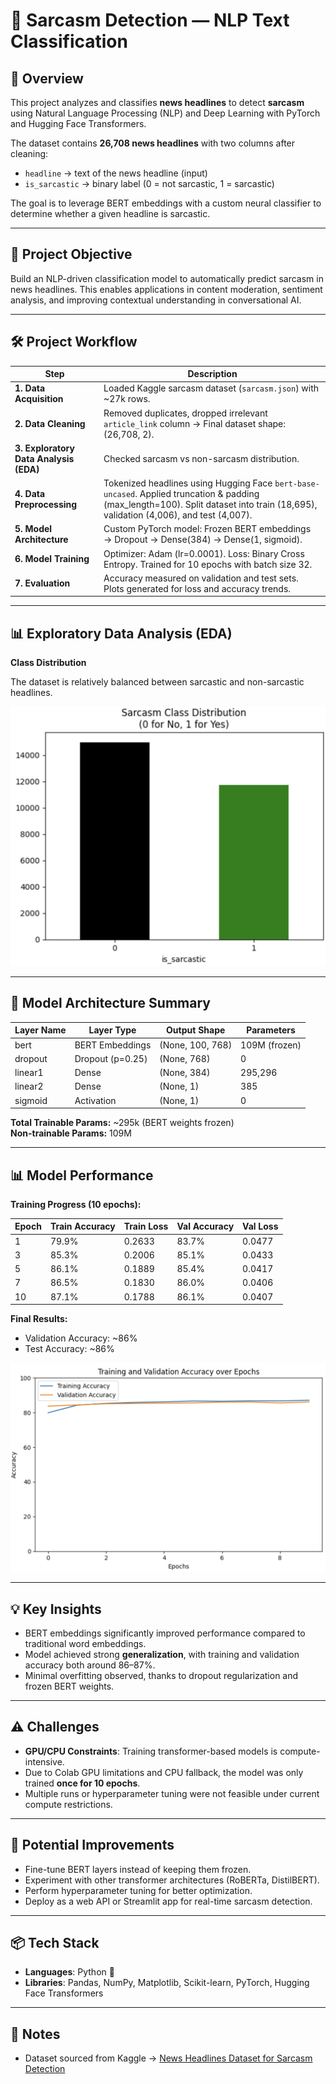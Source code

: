 # 📝 Sarcasm Detection — NLP Text Classification

## 📌 Overview

This project analyzes and classifies **news headlines** to detect **sarcasm** using Natural Language Processing (NLP) and Deep Learning with PyTorch and Hugging Face Transformers.

The dataset contains **26,708 news headlines** with two columns after cleaning:

- `headline` → text of the news headline (input)
- `is_sarcastic` → binary label (0 = not sarcastic, 1 = sarcastic)

The goal is to leverage BERT embeddings with a custom neural classifier to determine whether a given headline is sarcastic.

---

## 🎯 Project Objective

Build an NLP-driven classification model to automatically predict sarcasm in news headlines. This enables applications in content moderation, sentiment analysis, and improving contextual understanding in conversational AI.

---

## 🛠️ Project Workflow

| Step | Description |
|------|-------------|
| **1. Data Acquisition** | Loaded Kaggle sarcasm dataset (`sarcasm.json`) with ~27k rows. |
| **2. Data Cleaning** | Removed duplicates, dropped irrelevant `article_link` column → Final dataset shape: (26,708, 2). |
| **3. Exploratory Data Analysis (EDA)** | Checked sarcasm vs non-sarcasm distribution. |
| **4. Data Preprocessing** | Tokenized headlines using Hugging Face `bert-base-uncased`. Applied truncation & padding (max_length=100). Split dataset into train (18,695), validation (4,006), and test (4,007). |
| **5. Model Architecture** | Custom PyTorch model: Frozen BERT embeddings → Dropout → Dense(384) → Dense(1, sigmoid). |
| **6. Model Training** | Optimizer: Adam (lr=0.0001). Loss: Binary Cross Entropy. Trained for 10 epochs with batch size 32. |
| **7. Evaluation** | Accuracy measured on validation and test sets. Plots generated for loss and accuracy trends. |

---

## 📊 Exploratory Data Analysis (EDA)

**Class Distribution**

The dataset is relatively balanced between sarcastic and non-sarcastic headlines.

![Class Distribution](images/image_1.png)  

---

## 🧩 Model Architecture Summary

| Layer Name   | Layer Type       | Output Shape | Parameters |
|--------------|------------------|--------------|------------|
| bert         | BERT Embeddings  | (None, 100, 768) | 109M (frozen) |
| dropout      | Dropout (p=0.25) | (None, 768)  | 0 |
| linear1      | Dense            | (None, 384)  | 295,296 |
| linear2      | Dense            | (None, 1)    | 385 |
| sigmoid      | Activation       | (None, 1)    | 0 |

**Total Trainable Params:** ~295k (BERT weights frozen)  
**Non-trainable Params:** 109M  

---

## 📊 Model Performance

**Training Progress (10 epochs):**

| Epoch | Train Accuracy | Train Loss | Val Accuracy | Val Loss |
|-------|----------------|------------|--------------|----------|
| 1 | 79.9% | 0.2633 | 83.7% | 0.0477 |
| 3 | 85.3% | 0.2006 | 85.1% | 0.0433 |
| 5 | 86.1% | 0.1889 | 85.4% | 0.0417 |
| 7 | 86.5% | 0.1830 | 86.0% | 0.0406 |
| 10 | 87.1% | 0.1788 | 86.1% | 0.0407 |

**Final Results:**
- Validation Accuracy: ~86%  
- Test Accuracy: ~86%  

![Val_Train Accuracy](images/image_2.png)  


---

## 💡 Key Insights

- BERT embeddings significantly improved performance compared to traditional word embeddings.  
- Model achieved strong **generalization**, with training and validation accuracy both around 86–87%.  
- Minimal overfitting observed, thanks to dropout regularization and frozen BERT weights.  

---

## ⚠️ Challenges

- **GPU/CPU Constraints**: Training transformer-based models is compute-intensive.  
- Due to Colab GPU limitations and CPU fallback, the model was only trained **once for 10 epochs**.  
- Multiple runs or hyperparameter tuning were not feasible under current compute restrictions.  

---

## 🚀 Potential Improvements

- Fine-tune BERT layers instead of keeping them frozen.  
- Experiment with other transformer architectures (RoBERTa, DistilBERT).  
- Perform hyperparameter tuning for better optimization.  
- Deploy as a web API or Streamlit app for real-time sarcasm detection.  

---

## 📦 Tech Stack

- **Languages**: Python 🐍  
- **Libraries**: Pandas, NumPy, Matplotlib, Scikit-learn, PyTorch, Hugging Face Transformers  

---

## 📝 Notes

- Dataset sourced from Kaggle → [News Headlines Dataset for Sarcasm Detection](https://www.kaggle.com/datasets/rmisra/news-headlines-dataset-for-sarcasm-detection)
